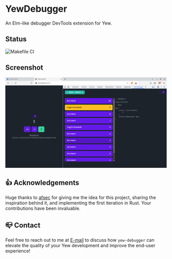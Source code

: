 # YewDebugger

An Elm-like debugger DevTools extension for Yew.

## Status
![Makefile CI](https://github.com/JADSN1894/yew-debugger/actions/workflows/makefile.yml/badge.svg)

## Screenshot
![Screenshot](docs/yew-debugger-running-with-example.png?raw=true)

## 👍 Acknowledgements

Huge thanks to [afsec](https://github.com/afsec) for giving me the idea for this project, sharing the inspiration behind it, and implementing the first iteration in Rust. Your contributions have been invaluable.

## 📪 Contact

Feel free to reach out to me at [E-mail](mailto:9gdcij581@mozmail.com) to discuss how `yew-debugger` can elevate the quality of your Yew development and improve the end-user experience!

